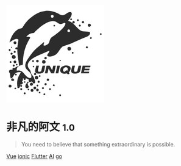 ![logo](assets/images/framework/icon.svg)

# 非凡的阿文 <small>1.0</small>

> You need to believe that something extraordinary is possible.

[Vue](Vue/)
[ionic](ionic/)
[Flutter](Flutter/)
[AI](AI)
[go](go)



<!-- background image -->

<!-- ![](assets/images/framework/bj.jpg) -->

<!-- background color -->

<!-- ![color](#f0f0f0) -->